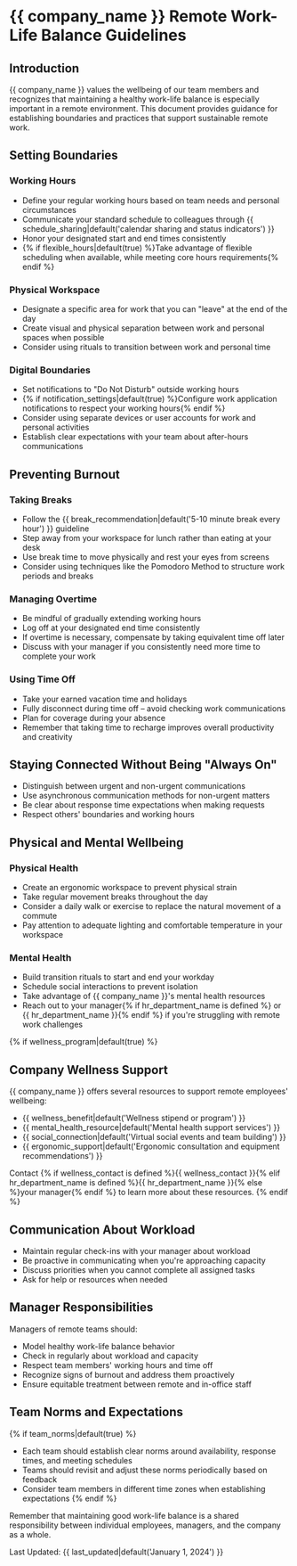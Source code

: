 # {{ company_name }} Remote Work-Life Balance Guidelines

## Introduction

{{ company_name }} values the wellbeing of our team members and recognizes that maintaining a healthy work-life balance is especially important in a remote environment. This document provides guidance for establishing boundaries and practices that support sustainable remote work.

## Setting Boundaries

### Working Hours

* Define your regular working hours based on team needs and personal circumstances
* Communicate your standard schedule to colleagues through {{ schedule_sharing|default('calendar sharing and status indicators') }}
* Honor your designated start and end times consistently
* {% if flexible_hours|default(true) %}Take advantage of flexible scheduling when available, while meeting core hours requirements{% endif %}

### Physical Workspace

* Designate a specific area for work that you can "leave" at the end of the day
* Create visual and physical separation between work and personal spaces when possible
* Consider using rituals to transition between work and personal time

### Digital Boundaries

* Set notifications to "Do Not Disturb" outside working hours
* {% if notification_settings|default(true) %}Configure work application notifications to respect your working hours{% endif %}
* Consider using separate devices or user accounts for work and personal activities
* Establish clear expectations with your team about after-hours communications

## Preventing Burnout

### Taking Breaks

* Follow the {{ break_recommendation|default('5-10 minute break every hour') }} guideline
* Step away from your workspace for lunch rather than eating at your desk
* Use break time to move physically and rest your eyes from screens
* Consider using techniques like the Pomodoro Method to structure work periods and breaks

### Managing Overtime

* Be mindful of gradually extending working hours
* Log off at your designated end time consistently
* If overtime is necessary, compensate by taking equivalent time off later
* Discuss with your manager if you consistently need more time to complete your work

### Using Time Off

* Take your earned vacation time and holidays
* Fully disconnect during time off – avoid checking work communications
* Plan for coverage during your absence
* Remember that taking time to recharge improves overall productivity and creativity

## Staying Connected Without Being "Always On"

* Distinguish between urgent and non-urgent communications
* Use asynchronous communication methods for non-urgent matters
* Be clear about response time expectations when making requests
* Respect others' boundaries and working hours

## Physical and Mental Wellbeing

### Physical Health

* Create an ergonomic workspace to prevent physical strain
* Take regular movement breaks throughout the day
* Consider a daily walk or exercise to replace the natural movement of a commute
* Pay attention to adequate lighting and comfortable temperature in your workspace

### Mental Health

* Build transition rituals to start and end your workday
* Schedule social interactions to prevent isolation
* Take advantage of {{ company_name }}'s mental health resources
* Reach out to your manager{% if hr_department_name is defined %} or {{ hr_department_name }}{% endif %} if you're struggling with remote work challenges

{% if wellness_program|default(true) %}
## Company Wellness Support

{{ company_name }} offers several resources to support remote employees' wellbeing:

* {{ wellness_benefit|default('Wellness stipend or program') }}
* {{ mental_health_resource|default('Mental health support services') }}
* {{ social_connection|default('Virtual social events and team building') }}
* {{ ergonomic_support|default('Ergonomic consultation and equipment recommendations') }}

Contact {% if wellness_contact is defined %}{{ wellness_contact }}{% elif hr_department_name is defined %}{{ hr_department_name }}{% else %}your manager{% endif %} to learn more about these resources.
{% endif %}

## Communication About Workload

* Maintain regular check-ins with your manager about workload
* Be proactive in communicating when you're approaching capacity
* Discuss priorities when you cannot complete all assigned tasks
* Ask for help or resources when needed

## Manager Responsibilities

Managers of remote teams should:

* Model healthy work-life balance behavior
* Check in regularly about workload and capacity
* Respect team members' working hours and time off
* Recognize signs of burnout and address them proactively
* Ensure equitable treatment between remote and in-office staff

## Team Norms and Expectations

{% if team_norms|default(true) %}
* Each team should establish clear norms around availability, response times, and meeting schedules
* Teams should revisit and adjust these norms periodically based on feedback
* Consider team members in different time zones when establishing expectations
{% endif %}

Remember that maintaining good work-life balance is a shared responsibility between individual employees, managers, and the company as a whole.

Last Updated: {{ last_updated|default('January 1, 2024') }}

